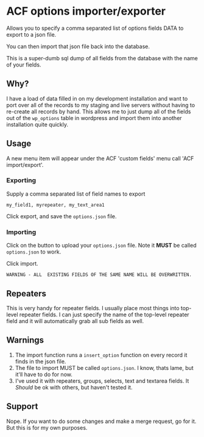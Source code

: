 # ACF options importer/exporter

Allows you to specify a comma separated list of options fields DATA to export to a json file.

You can then import that json file back into the database.

This is a super-dumb sql dump of all fields from the database with the name of your fields.

## Why?

I have a load of data filled in on my development installation and want to port over all of the
records to my staging and live servers without having to re-create all records by hand. This
allows me to just dump all of the fields out of the `wp_options` table in wordpress and import
them into another installation quite quickly.

## Usage

A new menu item will appear under the ACF 'custom fields' menu call 'ACF import/export'.

### Exporting

Supply a comma separated list of field names to export 
```
my_field1, myrepeater, my_text_area1
```

Click export, and save the `options.json` file.

### Importing

Click on the button to upload your `options.json` file. Note it **MUST** be called `options.json` to work.

Click import.

    WARNING - ALL  EXISTING FIELDS OF THE SAME NAME WILL BE OVERWRITTEN.

## Repeaters

This is very handy for repeater fields. I usually place most things into top-level repeater fields. 
I can just specify the name of the top-level repeater field and it will automatically grab all
sub fields as well.


## Warnings

1. The import function runs a `insert_option` function on every record it finds in the json file.
2. The file to import MUST be called `options.json`. I know, thats lame, but it'll have to do for now.
3. I've used it with repeaters, groups, selects, text and textarea fields. It *Should* be ok with others, but haven't tested it.

## Support

Nope. If you want to do some changes and make a merge request, go for it. But this is for my own purposes.
